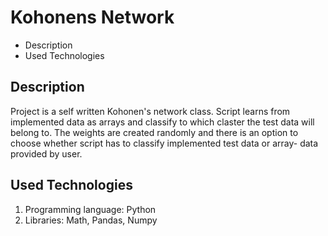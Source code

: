 # Kohonens Network

- Description
- Used Technologies

## Description

Project is a self written Kohonen's network class. Script learns from implemented data as arrays and classify to which claster the test data will belong to. The weights are created randomly and there is an option to choose whether script has to classify implemented test data or array- data provided by user. 

## Used Technologies

1. Programming language: Python
2. Libraries: Math, Pandas, Numpy
